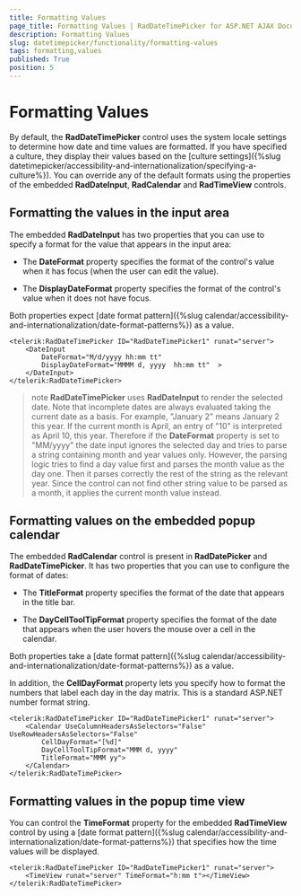 ```yaml
---
title: Formatting Values
page_title: Formatting Values | RadDateTimePicker for ASP.NET AJAX Documentation
description: Formatting Values
slug: datetimepicker/functionality/formatting-values
tags: formatting,values
published: True
position: 5
---
```


# Formatting Values



By default, the **RadDateTimePicker** control uses the system locale settings to determine how date and time values are formatted. If you have specified a culture, they display their values based on the [culture settings]({%slug datetimepicker/accessibility-and-internationalization/specifying-a-culture%}). You can override any of the default formats using the properties of the embedded **RadDateInput**, **RadCalendar** and **RadTimeView** controls.

## Formatting the values in the input area

The embedded **RadDateInput** has two properties that you can use to specify a format for the value that appears in the input area:

* The **DateFormat** property specifies the format of the control's value when it has focus (when the user can edit the value).

* The **DisplayDateFormat** property specifies the format of the control's value when it does not have focus.

Both properties expect [date format pattern]({%slug calendar/accessibility-and-internationalization/date-format-patterns%}) as a value.

````ASPNET
<telerik:RadDateTimePicker ID="RadDateTimePicker1" runat="server">
    <DateInput
        DateFormat="M/d/yyyy hh:mm tt"
        DisplayDateFormat="MMMM d, yyyy  hh:mm tt"  >
    </DateInput>
</telerik:RadDateTimePicker>
````



>note 
**RadDateTimePicker** uses **RadDateInput** to render the selected date. Note that incomplete dates are always evaluated taking the current date as a basis. For example, "January 2" means January 2 this year. If the current month is April, an entry of "10" is interpreted as April 10, this year. Therefore if the **DateFormat** property is set to "MM/yyyy" the date input ignores the selected day and tries to parse a string containing month and year values only. However, the parsing logic tries to find a day value first and parses the month value as the day one. Then it parses correctly the rest of the string as the relevant year. Since the control can not find other string value to be parsed as a month, it applies the current month value instead.
>


## Formatting values on the embedded popup calendar

The embedded **RadCalendar** control is present in **RadDatePicker** and **RadDateTimePicker**. It has two properties that you can use to configure the format of dates:

* The **TitleFormat** property specifies the format of the date that appears in the title bar.

* The **DayCellToolTipFormat** property specifies the format of the date that appears when the user hovers the mouse over a cell in the calendar.

Both properties take a [date format pattern]({%slug calendar/accessibility-and-internationalization/date-format-patterns%}) as a value.

In addition, the **CellDayFormat** property lets you specify how to format the numbers that label each day in the day matrix. This is a standard ASP.NET number format string.

````ASPNET
<telerik:RadDateTimePicker ID="RadDateTimePicker1" runat="server">
    <Calendar UseColumnHeadersAsSelectors="False" UseRowHeadersAsSelectors="False"
        CellDayFormat="[%d]"
        DayCellToolTipFormat="MMM d, yyyy"
        TitleFormat="MMM yy">
    </Calendar>
</telerik:RadDateTimePicker>
````



## Formatting values in the popup time view

You can control the **TimeFormat** property for the embedded **RadTimeView** control by using a [date format pattern]({%slug calendar/accessibility-and-internationalization/date-format-patterns%}) that specifies how the time values will be displayed.

````ASPNET
<telerik:RadDateTimePicker ID="RadDateTimePicker1" runat="server">
    <TimeView runat="server" TimeFormat="h:mm t"></TimeView>
</telerik:RadDateTimePicker>
````


